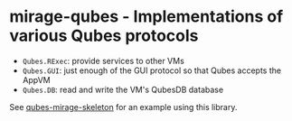 # mirage-qubes - Implementations of various Qubes protocols

- `Qubes.RExec`: provide services to other VMs
- `Qubes.GUI`: just enough of the GUI protocol so that Qubes accepts the AppVM
- `Qubes.DB`: read and write the VM's QubesDB database

See [qubes-mirage-skeleton][] for an example using this library.

[qubes-mirage-skeleton]: https://github.com/talex5/qubes-mirage-skeleton
